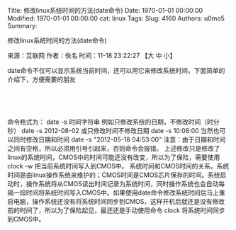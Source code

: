 Title: 修改linux系统时间的方法(date命令)
Date: 1970-01-01 00:00:00
Modified: 1970-01-01 00:00:00
cat: linux
Tags: 
Slug: 4160
Authors: u0mo5 
Summary: 


修改linux系统时间的方法(date命令)

来源：互联网 作者：佚名 时间：11-18 23:22:27 【大 中 小】

date命令不仅可以显示系统当前时间，还可以用它来修改系统时间，下面简单的介绍下，方便需要的朋友

 

 


命令格式为：
date -s 时间字符串
例如只修改系统的日期，不修改时间（时分秒）
date -s 2012-08-02
或只修改时间不修改日期
date -s 10:08:00
当然也可以同时修改日期和时间
date -s "2012-05-18 04:53:00"
注意：由于日期和时间之间有空格，所以必须用引号引起来，否则命令会报错。
上述修改只是修改了linux的系统时间，CMOS中的时间可能还没有改变，所以为了保险，需要使用 clock -w 把当前系统时间写入到CMOS中。
系统时间和CMOS时间的关系。系统时间是由linux操作系统来维护的；CMOS时间是CMOS芯片保存的时间。系统启动时，操作系统将从CMOS读出时间记录为系统时间，同时操作系统也会自动每隔一段时间将系统时间写入CMOS中。如果使用date命令修改系统时间后马上重启电脑，操作系统还没有将系统时间同步到CMOS，这样开机后就还是没有修改前的时间了，所以为了保险起见，最还还是手动使用命令 clock 将系统时间同步到CMOS中。

